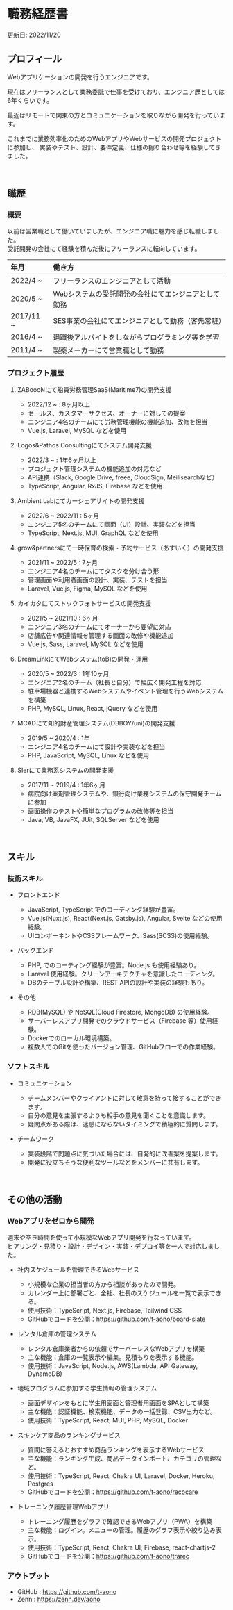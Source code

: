 <!-- １２３４５６７８９０１２３４５６７８９０１２３４５６７８９０１２３４５６７８ -->

# 職務経歴書

更新日: 2022/11/20

## プロフィール

Webアプリケーションの開発を行うエンジニアです。  

現在はフリーランスとして業務委託で仕事を受けており、エンジニア歴としては6年くらいです。

最近はリモートで関東の方とコミュニケーションを取りながら開発を行っています。

これまでに業務効率化のためのWebアプリやWebサービスの開発プロジェクトに参加し、
実装やテスト、設計、要件定義、仕様の擦り合わせ等を経験してきました。

<br/>

## 職歴

### 概要

以前は営業職として働いていましたが、エンジニア職に魅力を感じ転職しました。  
受託開発の会社にて経験を積んだ後にフリーランスに転向しています。

| 年月 | 働き方
| :--- | :---
| 2022/4 ~ | フリーランスのエンジニアとして活動
| 2020/5 ~ | Webシステムの受託開発の会社にてエンジニアとして勤務
| 2017/11 ~ | SES事業の会社にてエンジニアとして勤務（客先常駐）
| 2016/4 ~ | 退職後アルバイトをしながらプログラミング等を学習
| 2011/4 ~ | 製薬メーカーにて営業職として勤務

### プロジェクト履歴

1. ZABoooNにて船員労務管理SaaS(Maritime7)の開発支援
    - 2022/12 ~ : 8ヶ月以上
    - セールス、カスタマーサクセス、オーナーに対しての提案
    - エンジニア4名のチームにて労務管理機能の機能追加、改修を担当
    - Vue.js, Laravel, MySQL などを使用

2. Logos&Pathos Consultingにてシステム開発支援
    - 2022/3 ~ : 1年6ヶ月以上
    - プロジェクト管理システムの機能追加の対応など
    - API連携（Slack, Google Drive, freee, CloudSign, Meilisearchなど）
    - TypeScript, Angular, RxJS, Firebase などを使用

3. Ambient Labにてカーシェアサイトの開発支援
    - 2022/6 ~ 2022/11 : 5ヶ月
    - エンジニア5名のチームにて画面（UI）設計、実装などを担当
    - TypeScript, Next.js, MUI, GraphQL などを使用

4. grow&partnersにて一時保育の検索・予約サービス（あすいく）の開発支援
    - 2021/11 ~ 2022/5 : 7ヶ月
    - エンジニア4名のチームにてタスクを分け合う形
    - 管理画面や利用者画面の設計、実装、テストを担当
    - Laravel, Vue.js, Figma, MySQL などを使用

5. カイカタにてストックフォトサービスの開発支援
    - 2021/5 ~ 2021/10 : 6ヶ月 
    - エンジニア3名のチームにてオーナーから要望に対応
    - 店舗広告や関連情報を管理する画面の改修や機能追加
    - Vue.js, Sass, Laravel, MySQL などを使用

6. DreamLinkにてWebシステム(toB)の開発・運用
    - 2020/5 ~ 2022/3 : 1年10ヶ月
    - エンジニア2名のチーム（社長と自分）で幅広く開発工程を対応
    - 駐車場機器と連携するWebシステムやイベント管理を行うWebシステムを構築
    - PHP, MySQL, Linux, React, jQuery などを使用

7. MCADにて知的財産管理システム(DBBOY/uni)の開発支援
    - 2019/5 ~ 2020/4 : 1年 
    - エンジニア4名のチームにて設計や実装などを担当
    - PHP, JavaScript, MySQL, Linux などを使用

8. SIerにて業務系システムの開発支援
    - 2017/11 ~ 2019/4 : 1年6ヶ月
    - 病院向け薬剤管理システムや、銀行向け業務システムの保守開発チームに参加
    - 画面操作のテストや簡単なプログラムの改修等を担当
    - Java, VB, JavaFX, JUit, SQLServer などを使用

<br/>

## スキル

### 技術スキル

- フロントエンド
    - JavaScript, TypeScript でのコーディング経験が豊富。
    - Vue.js(Nuxt.js), React(Next.js, Gatsby.js), Angular, Svelte などの使用経験。
    - UIコンポーネントやCSSフレームワーク、Sass(SCSS)の使用経験。

- バックエンド
    - PHP, でのコーティング経験が豊富。Node.js も使用経験あり。
    - Laravel 使用経験。クリーンアーキテクチャを意識したコーディング。
    - DBのテーブル設計や構築、REST APIの設計や実装の経験もあり。

- その他
    - RDB(MySQL) や NoSQL(Cloud Firestore, MongoDB) の使用経験。
    - サーバーレスアプリ開発でのクラウドサービス（Firebase 等）使用経験。
    - Dockerでのローカル環境構築。
    - 複数人でのGitを使ったバージョン管理、GitHubフローでの作業経験。

### ソフトスキル

- コミュニケーション
    - チームメンバーやクライアントに対して敬意を持って接することができます。
    - 自分の意見を主張するよりも相手の意見を聞くことを意識します。
    - 疑問点がある際は、迷惑にならないタイミングで積極的に質問します。

- チームワーク
    - 実装段階で問題点に気づいた場合には、自発的に改善案を提案します。
    - 開発に役立ちそうな便利なツールなどをメンバーに共有します。

<br/>

## その他の活動

### Webアプリをゼロから開発

週末や空き時間を使って小規模なWebアプリ開発を行なっています。  
ヒアリング・見積り・設計・デザイン・実装・デプロイ等を一人で対応しました。

- 社内スケジュールを管理できるWebサービス
    - 小規模な企業の担当者の方から相談があったので開発。
    - カレンダー上に部署ごと、全社、社長のスケジュールを一覧で表示できる。
    - 使用技術：TypeScript, Next.js, Firebase, Tailwind CSS
    - GitHubでコードを公開：<a href="https://github.com/t-aono/board-slate" target="_blank">https://github.com/t-aono/board-slate</a>

- レンタル倉庫の管理システム
    - レンタル倉庫業者からの依頼でサーバーレスなWebアプリを構築
    - 主な機能：倉庫の一覧表示や編集。見積もりを表示する機能。
    - 使用技術：JavaScript, Node.js, AWS(Lambda, API Gateway, DynamoDB)

- 地域プログラムに参加する学生情報の管理システム
    - 画面デザインをもとに学生用画面と管理者用画面をSPAとして構築
    - 主な機能：認証機能、検索機能、データの一括登録、CSV出力など。
    - 使用技術：TypeScript, React, MUI, PHP, MySQL, Docker

- スキンケア商品のランキングサービス
	- 質問に答えるとおすすめ商品ランキングを表示するWebサービス
	- 主な機能：ランキング生成、商品データインポート、カテゴリの管理など。
	- 使用技術：TypeScript, React, Chakra UI, Laravel, Docker, Heroku, Postgres 
	- GitHubでコードを公開：<a href="https://github.com/t-aono/recocare" target="_blank">https://github.com/t-aono/recocare</a>

- トレーニング履歴管理Webアプリ
	- トレーニング履歴をグラフで確認できるWebアプリ（PWA）を構築
    - 主な機能：ログイン。メニューの管理。履歴のグラフ表示や絞り込み表示。
	- 使用技術：TypeScript, React, Chakra UI, Firebase, react-chartjs-2
	- GitHubでコードを公開：<a href="https://github.com/t-aono/trarec" target="_blank">https://github.com/t-aono/trarec</a>

### アウトプット

- GitHub : <a href="https://github.com/t-aono" target="_blank">https://github.com/t-aono</a>  
- Zenn : <a href="https://zenn.dev/aono" target="_blank">https://zenn.dev/aono</a>
